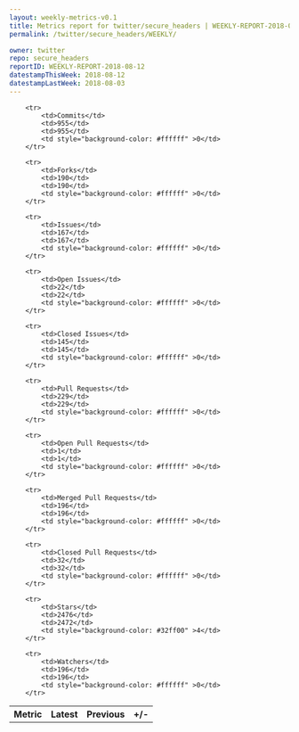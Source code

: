```yaml
---
layout: weekly-metrics-v0.1
title: Metrics report for twitter/secure_headers | WEEKLY-REPORT-2018-08-12
permalink: /twitter/secure_headers/WEEKLY/

owner: twitter
repo: secure_headers
reportID: WEEKLY-REPORT-2018-08-12
datestampThisWeek: 2018-08-12
datestampLastWeek: 2018-08-03
---
```




<table style="width: 100%;">
    <tr>
        <th>Metric</th>
        <th>Latest</th>
        <th>Previous</th>
        <th>+/-</th>
    </tr>

        <tr>
            <td>Commits</td>
            <td>955</td>
            <td>955</td>
            <td style="background-color: #ffffff" >0</td>
        </tr>
        
        <tr>
            <td>Forks</td>
            <td>190</td>
            <td>190</td>
            <td style="background-color: #ffffff" >0</td>
        </tr>
        
        <tr>
            <td>Issues</td>
            <td>167</td>
            <td>167</td>
            <td style="background-color: #ffffff" >0</td>
        </tr>
        
        <tr>
            <td>Open Issues</td>
            <td>22</td>
            <td>22</td>
            <td style="background-color: #ffffff" >0</td>
        </tr>
        
        <tr>
            <td>Closed Issues</td>
            <td>145</td>
            <td>145</td>
            <td style="background-color: #ffffff" >0</td>
        </tr>
        
        <tr>
            <td>Pull Requests</td>
            <td>229</td>
            <td>229</td>
            <td style="background-color: #ffffff" >0</td>
        </tr>
        
        <tr>
            <td>Open Pull Requests</td>
            <td>1</td>
            <td>1</td>
            <td style="background-color: #ffffff" >0</td>
        </tr>
        
        <tr>
            <td>Merged Pull Requests</td>
            <td>196</td>
            <td>196</td>
            <td style="background-color: #ffffff" >0</td>
        </tr>
        
        <tr>
            <td>Closed Pull Requests</td>
            <td>32</td>
            <td>32</td>
            <td style="background-color: #ffffff" >0</td>
        </tr>
        
        <tr>
            <td>Stars</td>
            <td>2476</td>
            <td>2472</td>
            <td style="background-color: #32ff00" >4</td>
        </tr>
        
        <tr>
            <td>Watchers</td>
            <td>196</td>
            <td>196</td>
            <td style="background-color: #ffffff" >0</td>
        </tr>
        
</table>
